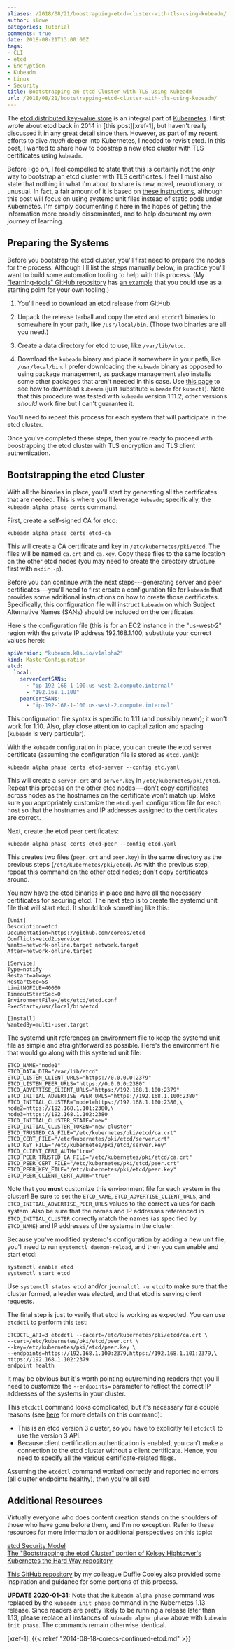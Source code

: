 ```yaml
---
aliases: /2018/08/21/boostrapping-etcd-cluster-with-tls-using-kubeadm/
author: slowe
categories: Tutorial
comments: true
date: 2018-08-21T13:00:00Z
tags:
- CLI
- etcd
- Encryption
- Kubeadm
- Linux
- Security
title: Bootstrapping an etcd Cluster with TLS using Kubeadm
url: /2018/08/21/bootstrapping-etcd-cluster-with-tls-using-kubeadm/
---
```


The [etcd distributed key-value store][link-4] is an integral part of [Kubernetes][link-5]. I first wrote about etcd back in 2014 in [this post][xref-1], but haven't really discussed it in any great detail since then. However, as part of my recent efforts to dive _much_ deeper into Kubernetes, I needed to revisit etcd. In this post, I wanted to share how to boostrap a new etcd cluster with TLS certificates using `kubeadm`.<!--more-->

Before I go on, I feel compelled to state that this is certainly not the _only_ way to bootstrap an etcd cluster with TLS certificates. I feel I must also state that nothing in what I'm about to share is new, novel, revolutionary, or unusual. In fact, a fair amount of it is based on [these instructions][link-10], although this post will focus on using systemd unit files instead of static pods under Kubernetes. I'm simply documenting it here in the hopes of getting the information more broadly disseminated, and to help document my own journey of learning.

## Preparing the Systems

Before you bootstrap the etcd cluster, you'll first need to prepare the nodes for the process. Although I'll list the steps manually below, in practice you'll want to build some automation tooling to help with this process. (My ["learning-tools" GitHub repository][link-3] has [an example][link-6] that you could use as a starting point for your own tooling.)

1. You'll need to download an etcd release from GitHub.

2. Unpack the release tarball and copy the `etcd` and `etcdctl` binaries to somewhere in your path, like `/usr/local/bin`. (Those two binaries are all you need.)

3. Create a data directory for etcd to use, like `/var/lib/etcd`.

4. Download the `kubeadm` binary and place it somewhere in your path, like `/usr/local/bin`. I prefer downloading the `kubeadm` binary as opposed to using package management, as package management also installs some other packages that aren't needed in this case. Use [this page][link-9] to see how to download `kubeadm` (just substitute `kubeadm` for `kubectl`). Note that this procedure was tested with `kubeadm` version 1.11.2; other versions _should_ work fine but I can't guarantee it.

You'll need to repeat this process for each system that will participate in the etcd cluster.

Once you've completed these steps, then you're ready to proceed with boostrapping the etcd cluster with TLS encryption and TLS client authentication.

## Bootstrapping the etcd Cluster

With all the binaries in place, you'll start by generating all the certificates that are needed. This is where you'll leverage `kubeadm`; specifically, the `kubeadm alpha phase certs` command.

First, create a self-signed CA for etcd:

```shell
kubeadm alpha phase certs etcd-ca
```

This will create a CA certificate and key in `/etc/kubernetes/pki/etcd`. The files will be named `ca.crt` and `ca.key`. Copy these files to the same location on the other etcd nodes (you may need to create the directory structure first with `mkdir -p`).

Before you can continue with the next steps---generating server and peer certificates---you'll need to first create a configuration file for `kubeadm` that provides some additional instructions on how to create those certificates. Specifically, this configuration file will instruct `kubeadm` on which Subject Alternative Names (SANs) should be included on the certificates.

Here's the configuration file (this is for an EC2 instance in the "us-west-2" region with the private IP address 192.168.1.100, substitute your correct values here):

```yaml
apiVersion: "kubeadm.k8s.io/v1alpha2"
kind: MasterConfiguration
etcd:
  local:
    serverCertSANs:
      - "ip-192-168-1-100.us-west-2.compute.internal"
      - "192.168.1.100"
    peerCertSANs:
      - "ip-192-168-1-100.us-west-2.compute.internal"
```

This configuration file syntax is specific to 1.11 (and possibly newer); it won't work for 1.10. Also, play close attention to capitalization and spacing (`kubeadm` is very particular).

With the `kubeadm` configuration in place, you can create the etcd server certificate (assuming the configuration file is stored as `etcd.yaml`):

```shell
kubeadm alpha phase certs etcd-server --config etc.yaml
```

This will create a `server.crt` and `server.key` in `/etc/kubernetes/pki/etcd`. Repeat this process on the other etcd nodes---don't copy certificates across nodes as the hostnames on the certificate won't match up. Make sure you appropriately customize the `etcd.yaml` configuration file for each host so that the hostnames and IP addresses assigned to the certificates are correct.

Next, create the etcd peer certificates:

```shell
kubeadm alpha phase certs etcd-peer --config etcd.yaml
```

This creates two files (`peer.crt` and `peer.key`) in the same directory as the previous steps (`/etc/kubernetes/pki/etcd`). As with the previous step, repeat this command on the other etcd nodes; don't copy certificates around.

You now have the etcd binaries in place and have all the necessary certificates for securing etcd. The next step is to create the systemd unit file that will start etcd. It should look something like this:

```text
[Unit]
Description=etcd
Documentation=https://github.com/coreos/etcd
Conflicts=etcd2.service
Wants=network-online.target network.target
After=network-online.target

[Service]
Type=notify
Restart=always
RestartSec=5s
LimitNOFILE=40000
TimeoutStartSec=0
EnvironmentFile=/etc/etcd/etcd.conf
ExecStart=/usr/local/bin/etcd

[Install]
WantedBy=multi-user.target
```

The systemd unit references an environment file to keep the systemd unit file as simple and straightforward as possible. Here's the environment file that would go along with this systemd unit file:

```text
ETCD_NAME="node1"
ETCD_DATA_DIR="/var/lib/etcd"
ETCD_LISTEN_CLIENT_URLS="https://0.0.0.0:2379"
ETCD_LISTEN_PEER_URLS="https://0.0.0.0:2380"
ETCD_ADVERTISE_CLIENT_URLS="https://192.168.1.100:2379"
ETCD_INITIAL_ADVERTISE_PEER_URLS="https://192.168.1.100:2380"
ETCD_INITIAL_CLUSTER="node1=https://192.168.1.100:2380,\
node2=https://192.168.1.101:2380,\
node3=https://192.168.1.102:2380
ETCD_INITIAL_CLUSTER_STATE="new"
ETCD_INITIAL_CLUSTER_TOKEN="new-cluster"
ETCD_TRUSTED_CA_FILE="/etc/kubernetes/pki/etcd/ca.crt"
ETCD_CERT_FILE="/etc/kubernetes/pki/etcd/server.crt"
ETCD_KEY_FILE="/etc/kubernetes/pki/etcd/server.key"
ETCD_CLIENT_CERT_AUTH="true"
ETCD_PEER_TRUSTED_CA_FILE="/etc/kubernetes/pki/etcd/ca.crt"
ETCD_PEER_CERT_FILE="/etc/kubernetes/pki/etcd/peer.crt"
ETCD_PEER_KEY_FILE="/etc/kubernetes/pki/etcd/peer.key"
ETCD_PEER_CLIENT_CERT_AUTH="true"
```

Note that you **must** customize this environment file for each system in the cluster! Be sure to set the `ETCD_NAME`, `ETCD_ADVERTISE_CLIENT_URLS`, and `ETCD_INITIAL_ADVERTISE_PEER_URLS` values to the correct values for each system. Also be sure that the names and IP addresses referenced in `ETCD_INITIAL_CLUSTER` correctly match the names (as specified by `ETCD_NAME`) and IP addresses of the systems in the cluster.

Because you've modified systemd's configuration by adding a new unit file, you'll need to run `systemctl daemon-reload`, and then you can enable and start etcd:

```shell
systemctl enable etcd
systemctl start etcd
```

Use `systemctl status etcd` and/or `journalctl -u etcd` to make sure that the cluster formed, a leader was elected, and that etcd is serving client requests.

The final step is just to verify that etcd is working as expected. You can use `etcdctl` to perform this test:

```shell
ETCDCTL_API=3 etcdctl --cacert=/etc/kubernetes/pki/etcd/ca.crt \
--cert=/etc/kubernetes/pki/etcd/peer.crt \
--key=/etc/kubernetes/pki/etcd/peer.key \
--endpoints=https://192.168.1.100:2379,https://192.168.1.101:2379,\
https://192.168.1.102:2379
endpoint health
```

It may be obvious but it's worth pointing out/reminding readers that you'll need to customize the `--endpoints=` parameter to reflect the correct IP addresses of the systems in your cluster.

This `etcdctl` command looks complicated, but it's necessary for a couple reasons (see [here][link-8] for more details on this command):

* This is an etcd version 3 cluster, so you have to explicitly tell `etcdctl` to use the version 3 API.
* Because client certification authentication is enabled, you can't make a connection to the etcd cluster without a client certificate. Hence, you need to specify all the various certificate-related flags.

Assuming the `etcdctl` command worked correctly and reported no errors (all cluster endpoints healthy), then you're all set!

## Additional Resources

Virtually everyone who does content creation stands on the shoulders of those who have gone before them, and I'm no exception. Refer to these resources for more information or additional perspectives on this topic:

[etcd Security Model][link-1]  
[The "Bootstrapping the etcd Cluster" portion of Kelsey Hightower's Kubernetes the Hard Way repository][link-2]

[This GitHub repository][link-7] by my colleague Duffie Cooley also provided some inspiration and guidance for some portions of this process.

**UPDATE 2020-01-31:** Note that the `kubeadm alpha phase` command was replaced by the `kubeadm init phase` command in the Kubernetes 1.13 release. Since readers are pretty likely to be running a release later than 1.13, please replace all instances of `kubeadm alpha phase` above with `kubeadm init phase`. The commands remain otherwise identical.

[link-1]: https://coreos.com/etcd/docs/latest/op-guide/security.html
[link-2]: https://github.com/kelseyhightower/kubernetes-the-hard-way/blob/master/docs/07-bootstrapping-etcd.md
[link-3]: https://github.com/scottslowe/learning-tools/
[link-4]: https://github.com/coreos/etcd/
[link-5]: https://kubernetes.io/
[link-6]: https://github.com/scottslowe/learning-tools/tree/master/etcd/etcdv3-ansible-aws-tf
[link-7]: https://github.com/mauilion/wardroom-nc/
[link-8]: https://github.com/coreos/etcd/tree/master/etcdctl
[link-9]: https://kubernetes.io/docs/tasks/tools/install-kubectl/#install-kubectl-binary-via-curl
[link-10]: https://kubernetes.io/docs/setup/independent/setup-ha-etcd-with-kubeadm/
[xref-1]: {{< relref "2014-08-18-coreos-continued-etcd.md" >}}
